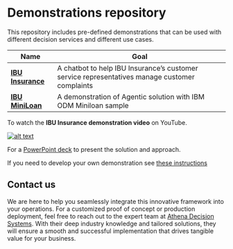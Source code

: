 # Demonstrations repository

This repository includes pre-defined demonstrations that can be used with different decision services and different use cases.


| Name | Goal |
| --- | --- |
| **[IBU Insurance](./insurance.md)** | A chatbot to help IBU Insurance’s customer service representatives manage customer complaints |
| **[IBU MiniLoan](./miniloan.md)** | A demonstration of Agentic solution with IBM ODM Miniloan sample |


To watch the **IBU Insurance demonstration video**  on YouTube.

[![alt text](https://img.youtube.com/vi/fGEU_obHM5M/0.jpg)](https://www.youtube.com/watch?v=fGEU_obHM5M)

For a [PowerPoint deck](https://github.com/AthenaDecisionSystems/athena-owl-core/blob/main/docs/assets/athena-shorter%202024-05-14.pptx) to present the solution and approach.

If you need to develop your own demonstration see [these instructions](./build_sol.md)

## Contact us

We are here to help you seamlessly integrate this innovative framework into your operations. For a customized proof of concept or production deployment, feel free to reach out to the expert team at [Athena Decision Systems](https://athenadecisions.com/contact-us). With their deep industry knowledge and tailored solutions, they will ensure a smooth and successful implementation that drives tangible value for your business.
